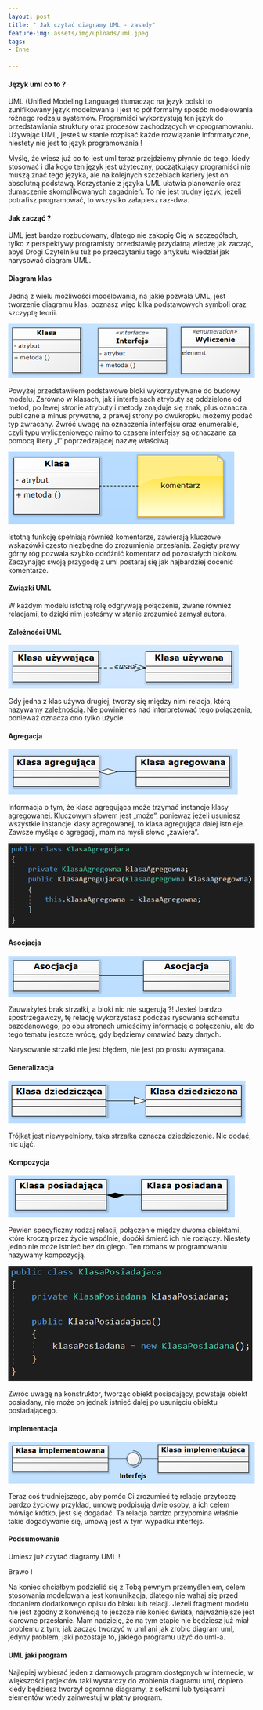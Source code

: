```yaml
---
layout: post
title: " Jak czytać diagramy UML - zasady"
feature-img: assets/img/uploads/uml.jpeg
tags:
- Inne

---
```

#### Język uml co to ?

UML (Unified Modeling Language)  tłumacząc na język polski to zunifikowany język modelowania i jest to  pół formalny sposób modelowania różnego rodzaju systemów. Programiści  wykorzystują ten język do przedstawiania struktury oraz procesów  zachodzących w oprogramowaniu. Używając UML, jesteś w stanie rozpisać  każde rozwiązanie informatyczne, niestety nie jest to język  programowania !

Myślę, że wiesz już co to jest uml  teraz przejdziemy płynnie do tego, kiedy stosować i dla kogo ten język  jest użyteczny, początkujący programiści nie muszą znać tego języka, ale  na kolejnych szczeblach kariery jest on absolutną podstawą. Korzystanie  z języka UML ułatwia planowanie oraz tłumaczenie skomplikowanych  zagadnień. To nie jest trudny język, jeżeli potrafisz programować, to  wszystko załapiesz raz-dwa.

#### Jak zacząć ?

UML jest bardzo  rozbudowany, dlatego nie zakopię Cię w szczegółach, tylko z perspektywy  programisty przedstawię przydatną wiedzę jak zacząć, abyś Drogi  Czytelniku tuż po przeczytaniu tego artykułu wiedział jak narysować  diagram UML.

#### Diagram klas

Jedną z wielu możliwości modelowania, na jakie pozwala UML, jest tworzenie diagramu klas, poznasz więc kilka podstawowych symboli oraz szczyptę teorii.

![Uml - Bloki](/assets/img/uploads/bloki.jpeg)

Powyżej przedstawiłem podstawowe bloki wykorzystywane do budowy modelu. Zarówno w klasach, jak i interfejsach atrybuty są oddzielone od metod, po lewej stronie atrybuty i metody znajduje się znak, plus oznacza publiczne a minus prywatne, z prawej strony po dwukropku możemy podać typ zwracany. Zwróć uwagę na oznaczenia interfejsu oraz enumerable, czyli typu wyliczeniowego mimo to czasem interfejsy są oznaczane za pomocą litery „I” poprzedzającej nazwę właściwą.

![Uml - Komentarz](/assets/img/uploads/komentarz.jpeg)

Istotną funkcję spełniają również komentarze, zawierają kluczowe wskazówki często niezbędne do zrozumienia przesłania. Zagięty prawy górny róg pozwala szybko odróżnić komentarz od pozostałych bloków. Zaczynając swoją przygodę z uml postaraj się jak najbardziej docenić komentarze.

#### Związki UML

W każdym modelu istotną rolę odgrywają połączenia, zwane również relacjami, to dzięki nim jesteśmy w stanie zrozumieć zamysł autora.

#### Zależności UML

![Uml - Zależność](/assets/img/uploads/zaleznosc.jpeg)

Gdy jedna z klas używa drugiej, tworzy się między nimi relacja, którą nazywamy zależnością. Nie powinieneś nad interpretować tego połączenia, ponieważ oznacza ono tylko użycie.

#### Agregacja

![Uml - Agregacja](/assets/img/uploads/agregacja.jpeg)

Informacja o tym, że klasa agregująca może trzymać instancje klasy agregowanej. Kluczowym słowem jest „może”, ponieważ jeżeli usuniesz wszystkie instancje klasy agregowanej, to klasa agregująca dalej istnieje. Zawsze myśląc o agregacji, mam na myśli słowo „zawiera”.

![Uml - Agregacja kod](/assets/img/uploads/agregacjakod.jpeg)

#### Asocjacja

![Uml - Asocjacja](/assets/img/uploads/asocjacja.jpeg)

Zauważyłeś brak strzałki, a bloki nic nie sugerują ?! Jesteś bardzo spostrzegawczy, tę relację wykorzystasz podczas rysowania schematu bazodanowego, po obu stronach umieścimy informację o połączeniu, ale do tego tematu jeszcze wrócę, gdy będziemy omawiać bazy danych.

Narysowanie strzałki nie jest błędem, nie jest po prostu wymagana.

#### Generalizacja

![Uml - Generalizacja](/assets/img/uploads/generalizacja.jpeg)

Trójkąt jest niewypełniony, taka strzałka oznacza dziedziczenie. Nic dodać, nic ująć.

#### Kompozycja

![Uml - Kompozycja](/assets/img/uploads/kompozycja.jpeg)

Pewien specyficzny rodzaj relacji, połączenie między dwoma obiektami, które kroczą przez życie wspólnie, dopóki śmierć ich nie rozłączy. Niestety jedno nie może istnieć bez drugiego. Ten romans w programowaniu nazywamy kompozycją.

![Uml - Kompozycja kod](/assets/img/uploads/kompozycjakod.jpeg)

Zwróć uwagę na konstruktor, tworząc obiekt posiadający, powstaje obiekt posiadany, nie może on jednak istnieć dalej po usunięciu obiektu posiadającego.

#### Implementacja

![Uml - Implementacja](/assets/img/uploads/implementacja.jpeg)

Teraz coś trudniejszego, aby pomóc Ci zrozumieć tę relację przytoczę bardzo życiowy przykład, umowę podpisują dwie osoby, a ich celem mówiąc krótko, jest się dogadać. Ta relacja bardzo przypomina właśnie takie dogadywanie się, umową jest w tym wypadku interfejs.

#### Podsumowanie

Umiesz już czytać diagramy UML !

Brawo !

Na koniec chciałbym podzielić się z Tobą pewnym przemyśleniem, celem  stosowania modelowania jest komunikacja, dlatego nie wahaj się przed  dodaniem dodatkowego opisu do bloku lub relacji. Jeżeli fragment modelu  nie jest zgodny z konwencją to jeszcze nie koniec świata, najważniejsze  jest klarowne przesłanie. Mam nadzieję, że na tym etapie nie będziesz  już miał problemu z tym, jak zacząć tworzyć w uml ani jak zrobić diagram uml, jedyny problem, jaki pozostaje to, jakiego programu użyć do uml-a.

#### UML jaki program

Najlepiej wybierać jeden z darmowych program dostępnych w internecie, w  większości projektów taki wystarczy do zrobienia diagramu uml, dopiero kiedy będziesz tworzył ogromne diagramy, z setkami lub tysiącami elementów wtedy zainwestuj w płatny program.  
